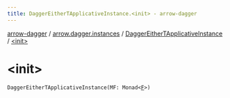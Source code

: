```yaml
---
title: DaggerEitherTApplicativeInstance.<init> - arrow-dagger
---
```


[arrow-dagger](../../index.html) / [arrow.dagger.instances](../index.html) / [DaggerEitherTApplicativeInstance](index.html) / [&lt;init&gt;](./-init-.html)

# &lt;init&gt;

`DaggerEitherTApplicativeInstance(MF: Monad<`[`F`](index.html#F)`>)`